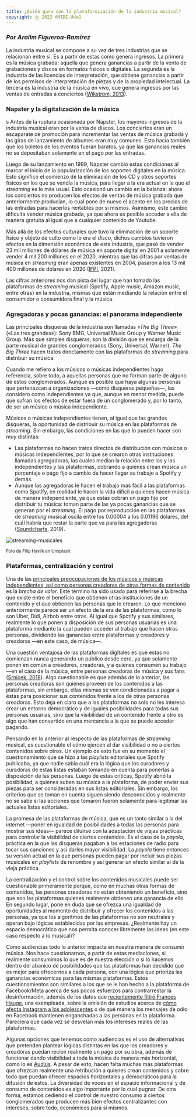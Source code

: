 ```yaml
---
title: ¿Quién gana con la plataformización de la industria musical?
copyright: Ⓒ 2022 AMIDI-UdeG
---
```


### _Por Aralim Figueroa-Ramírez_

La industria musical se compone a su vez de tres industrias que se relacionan entre sí. Es a partir de estas como genera ingresos. La primera es la música grabada: aquella que genera ganancias a partir de la venta de grabaciones y discos en formatos físicos o digitales. La segunda es la industria de las licencias de interpretación, que obtiene ganancias a partir de los permisos de interpretación de piezas y de la propiedad intelectual. La tercera es la industria de la música en vivo, que genera ingresos por las ventas de entradas a conciertos ([Wikström, 2013](https://www.bbvaopenmind.com/articulos/la-industria-musical-en-una-era-de-distribucion-digital/)).

### Napster y la digitalización de la música
s
Antes de la ruptura ocasionada por Napster, los mayores ingresos de la industria musical eran por la venta de discos. Los conciertos eran un escaparate de promoción para incrementar las ventas de música grabada y las giras de lanzamiento de álbumes eran muy comunes. Esto hacía también que los boletos de los eventos fueran baratos, ya que las ganancias reales no se depositaban solamente en el pago por las entradas.

Luego de su lanzamiento en 1999, Napster cambió estas condiciones al marcar el inicio de la popularización de los soportes digitales en la música. Esto significó el comienzo de la eliminación de los CD y otros soportes físicos en los que se vendía la música, para llegar a la era actual en la que el _streaming_ es lo más usual. Esto ocasionó un cambió en la balanza: ahora los conciertos no producen los efectos de ventas de música grabada que anteriormente producían, lo cual pone de nuevo el acento en los precios de las entradas para hacerlos rentables por sí mismos. Asimismo, este cambio dificulta vender música grabada, ya que ahora es posible acceder a ella de manera gratuita al igual que a cualquier contenido de Youtube.

Más allá de los efectos culturales que tuvo la eliminación de un soporte físico y objeto de culto como lo era el _disco_, dichos cambios tuvieron efectos en la dimensión económica de esta industria, que pasó de vender 23 mil millones de dólares de música en soporte digital en 2001 a solamente vender 4 mil 200 millones en el 2020, mientras que las cifras por ventas de música en _streaming_ eran apenas existentes en 2004, pasaron a los 13 mil 400 millones de dólares en 2020 ([IFPI](https://gmr2021.ifpi.org/report), 2021).

Las cifras anteriores nos dan pista del lugar que han tomado las plataformas de _streaming_ musical (Spotify, Apple music, Amazon music, entre otras) en la industria, mismas que están mediando la relación entre el consumidor o consumidora final y la música.

### Agregadoras y pocas ganancias: el panorama independiente
Las principales disqueras de la industria son llamadas _«The Big Three»_ («Las tres grandes»): Sony BMG, Universal Music Group y Warner Music Group. Más que simples disqueras, son la división que se encarga de la parte musical de grandes conglomerados (Sony, Universal, Warner). _The Big Three_ hacen tratos directamente con las plataformas de _streaming_ para distribuir su música. 

Cuando me refiero a los músicos o músicas independientes hago referencia, sobre todo, a aquellas personas que no forman parte de alguno de estos conglomerados. Aunque es posible que haya algunas personas que pertenezcan a organizaciones —como disqueras pequeñas—, las considero como independientes ya que, aunque en menor medida, puede que sufran los efectos de estar fuera de un conglomerado y, por lo tanto, de ser un músico o música independiente.

Músicos o músicas independientes tienen, al igual que las grandes disqueras, la oportunidad de distribuir su música en las plataformas de _streaming_. Sin embargo, las condiciones en las que lo pueden hacer son muy distintas:

- Las plataformas no hacen tratos directos de distribución con músicos o músicas independientes, por lo que se crearon otras instituciones llamadas agregadoras, las cuales median la relación entre los y las independientes y las plataformas, cobrando a quienes crean música un porcentaje o pago fijo a cambio de hacer llegar su trabajo a Spotify y demás.
- Aunque las agregadoras le hacen el trabajo más fácil a las plataformas como Spotify, en realidad le hacen la vida difícil a quienes hacen música de manera independiente, ya que estas cobran un pago fijo por distribuir tu música: toman parte de las ya pocas ganancias que se generan por el _streaming_. El pago por reproducción en las plataformas de _streaming_ musical oscila entre los 0.00004 a los 0.01196 dólares, del cuál habría que restar la parte que va para las agregadoras ([Soundcharts](https://soundcharts.com/blog/music-streaming-rates-payouts), 2019).

![streaming-musicales](/img/streaming-musica-celular.jpg)

<small>Foto de Filip Havlik en Unsplash.</small>


### Plataformas, centralización y control

Una de las [principales preocupaciones de los músicos y músicas independientes, así como personas creadoras de otras formas de contenido](https://www.ifpi.org/ifpi-and-wide-range-of-european-creators-producers-and-performers-urge-no-fudging-of-eu-value-gap-fix/) es la _brecha de valor_. Este término ha sido usado para referirse a la brecha que existe entre el beneficio que obtienen otras instituciones de un contenido y el que obtienen las personas que lo crearon.
Lo que menciono anteriormente parece ser un efecto de la era de las plataformas, como lo son Uber, Didi, Airbnb entre otras. Al igual que Spotify y sus similares, realmente lo que ponen a disposición de sus personas usuarias es una plataforma mediante la cual pueden acceder al trabajo que hacen otras personas, dividiendo las ganancias entre plataformas y creadores y creadoras —en este caso, de música—.

Una cuestión ventajosa de las plataformas digitales es que estas no comienzan nunca generando un público desde cero, ya que solamente ponen en común a creadores, creadoras, y a quienes consumen su trabajo —en el caso de la música, entre personas creadoras de música y sus fans ([Srnicek, 2018](https://cajanegraeditora.com.ar/libros/capitalismo-de-plataformas-nick-srnicek/)). Algo cuestionable es que además de lo anterior, las personas creadoras son quienes proveen de los contenidos a las plataformas, sin embargo, ellas mismas se ven condicionadas a pagar a éstas para posicionar sus contenidos frente a los de otras personas creadoras. Esto deja en claro que a las plataformas no solo no les interesa crear un entorno democrático y de iguales posibilidades para todas sus personas usuarias, sino que la visibilidad de un contenido frente a otro es algo que han convertido en una mercancía a la que se puede acceder pagando.

Pensando en lo anterior al respecto de las plataformas de _streaming_ musical, es cuestionable el cómo ejercen al dar visibilidad o no a ciertos contenidos sobre otros. Un ejemplo de esto fue en su momento el cuestionamiento que se hizo a las _playlists_ editoriales que Spotify publicaba, ya que nadie sabía cuál era la lógica que los curadores y curadoras de estas listas estaban tomando en cuenta para ponerlas a disposición de las personas. Luego de estas críticas, Spotify abrió la posibilidad, a quienes suben su música a la plataforma, de poder enviar sus piezas para ser consideradas en sus listas editoriales. Sin embargo, los criterios que se toman en cuenta siguen siendo desconocidos y realmente no se sabe si las acciones que tomaron fueron solamente para legitimar las actuales listas editoriales.

La promesa de las plataformas de música, que es un tanto similar a la del internet —poner en igualdad de posibilidades a todas las personas para mostrar sus ideas— parece diluirse con la adaptación de viejas prácticas para controlar la visibilidad de ciertos contenidos. Es el caso de la _payola_, práctica en la que las disqueras pagaban a las estaciones de radio para tocar sus canciones y así darles mayor visibilidad. La _payola_ tiene entonces su versión actual en la que personas pueden pagar por incluir sus piezas musicales en _playlists_ de renombre y así generar un efecto similar al de la vieja práctica.

La centralización y el control sobre los contenidos musicales puede ser cuestionable primeramente porque, como en muchas otras formas de contenidos, las personas creadoras no están obteniendo un beneficio, sino que son las plataformas quienes realmente obtienen una ganancia de ello. En segundo lugar, pone en duda que se ofrezca una igualdad de oportunidades al momento de distribuir y ofrecer los contenidos a las personas, ya que los algoritmos de las plataformas no son neutrales y operan bajo lógicas establecidas por las empresas. ¿Realmente hay un espacio democrático que nos permita conocer libremente las ideas (en este caso respecto a lo musical)?

Como audiencias todo lo anterior impacta en nuestra manera de consumir música. Nos hace cuestionarnos, a partir de estas mediaciones, si realmente consumimos lo que es de nuestra elección o si lo hacemos dentro del abanico de posibilidades que las plataformas han decidido que es mejor para ofrecernos a cada persona, con una lógica que prioriza las ganancias económicas para las mismas plataformas. Estos cuestionamientos son similares a los que se le han hecho a la plataforma de Facebook/Meta acerca de sus pocos esfuerzos para contrarrestar la desinformación, además de los datos que [recientemente filtró Frances Hauge](https://www.lavanguardia.com/internacional/20211005/7770145/facebook-caida-denuncia-frances-haugen-declaracion-adolescentes-impacto.html), una exempleada, sobre la omisión de estudios acerca de [cómo afecta Instagram a los adolescentes](https://www.nytimes.com/es/2021/10/26/espanol/redes-sociales-trastorno-alimenticio.html?campaign_id=42&emc=edit_bn_20211026&instance_id=43763&nl=el-times&regi_id=116733733&segment_id=72650&te=1&user_id=b7c67365f46c4408556c9869c5645ce1) o de qué manera los mensajes de odio en Facebook mantienen enganchadas a las personas en la plataforma. Pareciera que cada vez se desvelan más los intereses reales de las plataformas.

Algunas opciones que tenemos como audiencias es el uso de alternativas que pretenden plantear lógicas distintas en las que los creadores y creadoras puedan recibir realmente un pago por su obra, además de funcionar dando visibilidad a toda la música de manera más horizontal, como lo es [Audius](https://audius.org/). A pesar de esto, hacen falta muchas más plataformas que ofrezcan realmente una retribución a quienes crean contenidos y sobre todo que puedan ofrecer espacios horizontales y democráticos para la difusión de estos. La diversidad de voces en el espacio informacional y de consumo de contenidos es algo importante por lo cual pugnar. De otra forma, estamos cediendo el control de nuestro consumo a ciertos conglomerados que producen más bien efectos centralizantes con intereses, sobre todo, económicos para sí mismos.

